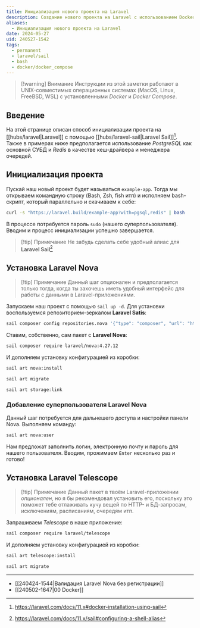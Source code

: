 ```yaml
---
title: Инициализация нового проекта на Laravel
description: Создание нового проекта на Laravel с использованием Docker-based платформы Laravel Sail
aliases:
  - Инициализация нового проекта на Laravel
date: 2024-05-27
uid: 240527-1542
tags:
  - permanent
  - laravel/sail
  - bash
  - docker/docker_compose
---
```


> [!warning] Внимание
> Инструкции из этой заметки работают в UNIX-совместимых операционных системах (MacOS, Linux, FreeBSD, WSL) с установленными *Docker* и *Docker Compose*.

## Введение

На этой странице описан способ инициализации проекта на [[hubs/laravel|Laravel]] с помощью [[hubs/laravel-sail|Laravel Sail]][^larainst]. Также в примерах ниже предполагается использование *PostgreSQL* как основной СУБД и *Redis* в качестве кеш-драйвера и менеджера очередей.

## Инициализация проекта

Пускай наш новый проект будет называться `example-app`. Тогда мы открываем командную строку (Bash, Zsh, fish итп) и исполняем bash-скрипт, который параллельно и скачиваем к себе:

```bash
curl -s "https://laravel.build/example-app?with=pgsql,redis" | bash
```

В процессе потребуется пароль `sudo` (нашего суперпользователя). Вводим и процесс инициализации успешно завершается.

> [!tip] Примечание
> Не забудь сделать себе удобный алиас для **Laravel Sail**[^sailalias]

## Установка Laravel Nova

> [!tip] Примечание
> Данный шаг опционален и предполагается только тогда, когда ты захочешь иметь удобный интерфейс для работы с данными в Laravel-приложениями.

Запускаем наш проект с помощью `sail up -d`. Для установки воспользуемся репозиторием-зеркалом **Laravel Satis**:

```bash
sail composer config repositories.nova '{"type": "composer", "url": "https://laravelsatis.com"}' --file composer.json
```

Ставим, собственно, сам пакет с **Laravel Nova**:

```bash
sail composer require laravel/nova:4.27.12
```

И дополняем установку конфигурацией из коробки:

```bash
sail art nova:install
```

```bash
sail art migrate
```

```bash
sail art storage:link
```

### Добавление суперпользователя Laravel Nova

Данный шаг потребуется для дальнешего доступа и настройки панели Nova. Выполняем команду:

```bash
sail art nova:user
```

Нам предложат заполнить логин, электронную почту и пароль для нашего пользователя. Вводим, прожимаем `Enter` несколько раз и готово!

## Установка Laravel Telescope

> [!tip] Примечание
> Данный пакет в твоём Laravel-приложении *опционален*, но я бы рекомендовал установить его, поскольку это поможет тебе отлаживать кучу вещей по HTTP- и БД-запросам, исключениям, расписаниям, очередям итп.

Запрашиваем *Telescope* в наше приложение:

```bash
sail composer require laravel/telescope
```

И дополняем установку конфигурацией из коробки:

```bash
sail art telescope:install
```

```bash
sail art migrate
```

---

- [[240424-1544|Валидация Laravel Nova без регистрации]]
- [[240502-1647|00 Docker]]

[^larainst]: https://laravel.com/docs/11.x#docker-installation-using-sail
[^sailalias]: https://laravel.com/docs/11.x/sail#configuring-a-shell-alias